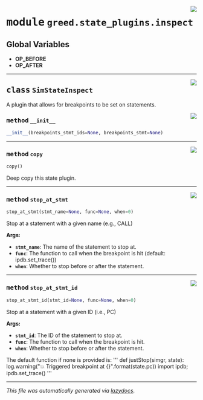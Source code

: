<!-- markdownlint-disable -->

<a href="https://github.com/ucsb-seclab/greed/tree/main/greed/state_plugins/inspect.py#L0"><img align="right" style="float:right;" src="https://img.shields.io/badge/-source-cccccc?style=flat-square"></a>

# <kbd>module</kbd> `greed.state_plugins.inspect`




**Global Variables**
---------------
- **OP_BEFORE**
- **OP_AFTER**


---

<a href="https://github.com/ucsb-seclab/greed/tree/main/greed/state_plugins/inspect.py#L11"><img align="right" style="float:right;" src="https://img.shields.io/badge/-source-cccccc?style=flat-square"></a>

## <kbd>class</kbd> `SimStateInspect`
A plugin that allows for breakpoints to be set on statements. 

<a href="https://github.com/ucsb-seclab/greed/tree/main/greed/state_plugins/inspect.py#L16"><img align="right" style="float:right;" src="https://img.shields.io/badge/-source-cccccc?style=flat-square"></a>

### <kbd>method</kbd> `__init__`

```python
__init__(breakpoints_stmt_ids=None, breakpoints_stmt=None)
```








---

<a href="https://github.com/ucsb-seclab/greed/tree/main/greed/state_plugins/inspect.py#L59"><img align="right" style="float:right;" src="https://img.shields.io/badge/-source-cccccc?style=flat-square"></a>

### <kbd>method</kbd> `copy`

```python
copy()
```

Deep copy this state plugin. 

---

<a href="https://github.com/ucsb-seclab/greed/tree/main/greed/state_plugins/inspect.py#L44"><img align="right" style="float:right;" src="https://img.shields.io/badge/-source-cccccc?style=flat-square"></a>

### <kbd>method</kbd> `stop_at_stmt`

```python
stop_at_stmt(stmt_name=None, func=None, when=0)
```

Stop at a statement with a given name (e.g., CALL) 

**Args:**
 
 - <b>`stmt_name`</b>:  The name of the statement to stop at. 
 - <b>`func`</b>:  The function to call when the breakpoint is hit (default: ipdb.set_trace()) 
 - <b>`when`</b>:  Whether to stop before or after the statement. 

---

<a href="https://github.com/ucsb-seclab/greed/tree/main/greed/state_plugins/inspect.py#L22"><img align="right" style="float:right;" src="https://img.shields.io/badge/-source-cccccc?style=flat-square"></a>

### <kbd>method</kbd> `stop_at_stmt_id`

```python
stop_at_stmt_id(stmt_id=None, func=None, when=0)
```

Stop at a statement with a given ID (i.e., PC) 

**Args:**
 
 - <b>`stmt_id`</b>:  The ID of the statement to stop at. 
 - <b>`func`</b>:  The function to call when the breakpoint is hit. 
 - <b>`when`</b>:  Whether to stop before or after the statement. 

The default function if none is provided is: ''' def justStop(simgr, state): log.warning("💥 Triggered breakpoint at {}".format(state.pc)) import ipdb; ipdb.set_trace() ''' 




---

_This file was automatically generated via [lazydocs](https://github.com/ml-tooling/lazydocs)._
